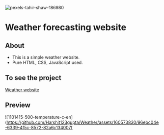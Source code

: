 ![pexels-tahir-shaw-186980](https://github.com/Harshit123gupta/Weather/assets/160573830/b727cb2b-18da-41a4-893c-e438927460c3)

# Weather forecasting website

## About
 - This is a simple weather website.
 -  Pure HTML, CSS, JavaScript used.
 
 ## To see the project
[Weather website](https://simple-weather-website.netlify.app/)

## Preview
![1101415-500-temperature-c-en](https://github.com/Harshit123gupta/Weather/assets/160573830/96ebc04e-6339-4f5c-8572-82a6c134007f
